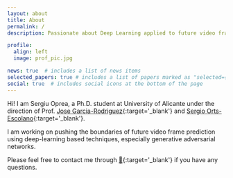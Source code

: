 ```yaml
---
layout: about
title: About
permalink: /
description: Passionate about Deep Learning applied to future video frame prediction.

profile:
  align: left
  image: prof_pic.jpg

news: true  # includes a list of news items
selected_papers: true # includes a list of papers marked as "selected={true}"
social: true  # includes social icons at the bottom of the page
---
```


Hi! I am Sergiu Oprea, a Ph.D. student at University of Alicante under the direction of Prof. [Jose Garcia-Rodriguez](https://scholar.google.es/citations?user=GNTkqaYAAAAJ&hl=es){:target='\_blank'} and [Sergio Orts-Escolano](https://scholar.google.es/citations?user=dznX1DMAAAAJ&hl=es){:target='\_blank'}.

I am working on pushing the boundaries of future video frame prediction using deep-learning based techniques, especially generative adversarial networks.

Please feel free to contact me through [:email:](mailto:soprea@dtic.ua.es){:target='\_blank'} if you have any questions.
